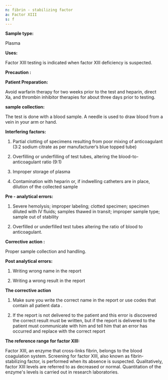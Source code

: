 ```yaml
---
n: fibrin - stabilizing factor
a: Factor XIII
s: f
---
```



__Sample type:__

Plasma 

__Uses:__

Factor XIII testing is indicated when factor XIII deficiency is suspected.

__Precaution :__

__Patient Preparation:__

Avoid warfarin therapy for two weeks prior to the test and heparin, direct Xa, and thrombin inhibitor therapies for about three days prior to testing.

__sample collection:__ 

The test is done with a blood sample. A needle is used to draw blood from a vein in your arm or hand.

__Interfering factors:__

1.	Partial clotting of specimens resulting from poor mixing of anticoagulant (3:2 sodium citrate as per manufacturer’s blue topped tube)

2.	Overfilling or underfilling of test tubes, altering the blood-to-anticoagulant ratio (9:1)

3.	Improper storage of plasma

4.	Contamination with heparin or, if indwelling catheters are in place, dilution of the collected sample

__Pre - analytical errors:__

1. Severe hemolysis; improper labeling; clotted specimen; specimen diluted with IV fluids; samples thawed in transit; improper sample type; sample out of stability

2. Overfilled or underfilled test tubes altering the ratio of blood to anticoagulant.

__Corrective action :__

Proper sample collection and handling.

__Post analytical errors:__

1.	Writing wrong name in the report

2.	Writing a wrong result in the report

__The corrective action__

1. Make sure you write the correct name in the report or use codes that  contain all patient data . 

2. If the report is not delivered to the patient and this error is discovered the correct result must be written, but if the report is delivered to the patient must communicate with him and tell him that an error has occurred and replace with the correct report

__The reference range for factor XIII:__ 

Factor XIII, an enzyme that cross-links fibrin, belongs to the blood coagulation system. Screening for factor XIII, also known as fibrin-stabilizing factor, is performed when its absence is suspected. Qualitatively, factor XIII levels are referred to as decreased or normal.  Quantitation of the enzyme's levels is carried out in research laboratories.